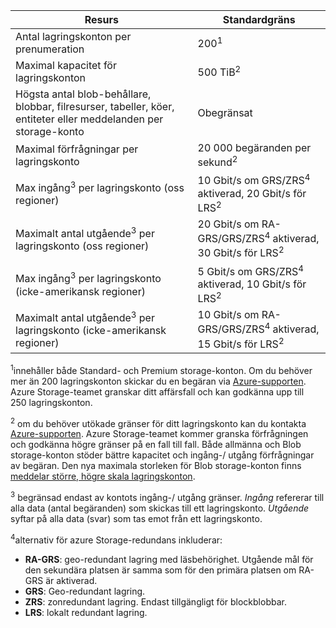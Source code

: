 | Resurs | Standardgräns |
| --- | --- |
| Antal lagringskonton per prenumeration | 200<sup>1</sup> |
| Maximal kapacitet för lagringskonton | 500 TiB<sup>2</sup> |
| Högsta antal blob-behållare, blobbar, filresurser, tabeller, köer, entiteter eller meddelanden per storage-konto | Obegränsat |
| Maximal förfrågningar per lagringskonto | 20 000 begäranden per sekund<sup>2</sup> |
| Max ingång<sup>3</sup> per lagringskonto (oss regioner) | 10 Gbit/s om GRS/ZRS<sup>4</sup> aktiverad, 20 Gbit/s för LRS<sup>2</sup> |
| Maximalt antal utgående<sup>3</sup> per lagringskonto (oss regioner) | 20 Gbit/s om RA-GRS/GRS/ZRS<sup>4</sup> aktiverad, 30 Gbit/s för LRS<sup>2</sup> |
| Max ingång<sup>3</sup> per lagringskonto (icke-amerikansk regioner) | 5 Gbit/s om GRS/ZRS<sup>4</sup> aktiverad, 10 Gbit/s för LRS<sup>2</sup> |
| Maximalt antal utgående<sup>3</sup> per lagringskonto (icke-amerikansk regioner) | 10 Gbit/s om RA-GRS/GRS/ZRS<sup>4</sup> aktiverad, 15 Gbit/s för LRS<sup>2</sup> |

<sup>1</sup>innehåller både Standard- och Premium storage-konton. Om du behöver mer än 200 lagringskonton skickar du en begäran via [Azure-supporten](https://azure.microsoft.com/support/faq/). Azure Storage-teamet granskar ditt affärsfall och kan godkänna upp till 250 lagringskonton. 

<sup>2</sup> om du behöver utökade gränser för ditt lagringskonto kan du kontakta [Azure-supporten](https://azure.microsoft.com/support/faq/). Azure Storage-teamet kommer granska förfrågningen och godkänna högre gränser på en fall till fall. Både allmänna och Blob storage-konton stöder bättre kapacitet och ingång-/ utgång förfrågningar av begäran. Den nya maximala storleken för Blob storage-konton finns [meddelar större, högre skala lagringskonton](https://azure.microsoft.com/blog/announcing-larger-higher-scale-storage-accounts/).

<sup>3</sup> begränsad endast av kontots ingång-/ utgång gränser. *Ingång* refererar till alla data (antal begäranden) som skickas till ett lagringskonto. *Utgående* syftar på alla data (svar) som tas emot från ett lagringskonto.  

<sup>4</sup>alternativ för azure Storage-redundans inkluderar:
* **RA-GRS**: geo-redundant lagring med läsbehörighet. Utgående mål för den sekundära platsen är samma som för den primära platsen om RA-GRS är aktiverad.
* **GRS**: Geo-redundant lagring. 
* **ZRS**: zonredundant lagring. Endast tillgängligt för blockblobbar. 
* **LRS**: lokalt redundant lagring. 
